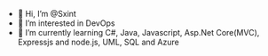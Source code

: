 - 👋 Hi, I’m @Sxint
- 👀 I’m interested in DevOps 
- 🌱 I’m currently learning C#, Java, Javascript, Asp.Net Core(MVC), Expressjs and node.js, UML, SQL and Azure
 

<!---
Sxint/Sxint is a ✨ special ✨ repository because its `README.md` (this file) appears on your GitHub profile.
You can click the Preview link to take a look at your changes.
--->
